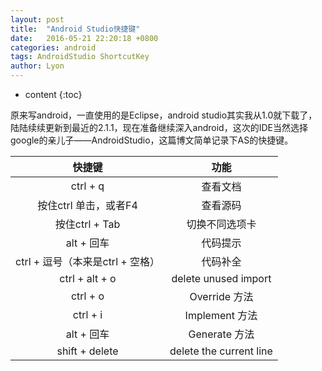 ```yaml
---
layout: post
title:  "Android Studio快捷键"
date:   2016-05-21 22:20:18 +0800
categories: android
tags: AndroidStudio ShortcutKey
author: Lyon
---
```

* content
  {:toc}

原来写android，一直使用的是Eclipse，android studio其实我从1.0就下载了，陆陆续续更新到最近的2.1.1，现在准备继续深入android，这次的IDE当然选择google的亲儿子——AndroidStudio，这篇博文简单记录下AS的快捷键。







|           快捷键            |          功能          |
| :----------------------: | :------------------: |
|        ctrl  + q         |         查看文档         |
|      按住ctrl 单击，或者F4      |         查看源码         |
|       按住ctrl + Tab       |       切换不同选项卡        |
|        alt   + 回车        |         代码提示         |
| ctrl  + 逗号（本来是ctrl + 空格） |         代码补全         |
|     ctrl  + alt + o      | delete unused import |
|        ctrl  + o         |     Override 方法      |
|        ctrl  + i         |     Implement 方法     |
|        alt   + 回车        |     Generate 方法      |
|      shift + delete      |       delete the current line         |